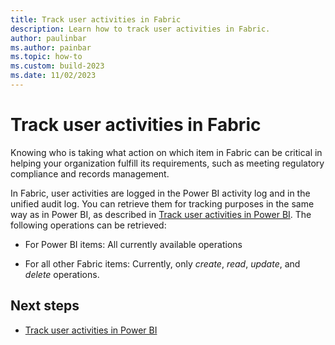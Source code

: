 ```yaml
---
title: Track user activities in Fabric
description: Learn how to track user activities in Fabric.
author: paulinbar
ms.author: painbar
ms.topic: how-to
ms.custom: build-2023
ms.date: 11/02/2023
---
```


# Track user activities in Fabric

Knowing who is taking what action on which item in Fabric can be critical in helping your organization fulfill its requirements, such as meeting regulatory compliance and records management.

In Fabric, user activities are logged in the Power BI activity log and in the unified audit log. You can retrieve them for tracking purposes in the same way as in Power BI, as described in [Track user activities in Power BI](/power-bi/enterprise/service-admin-auditing). The following operations can be retrieved:

* For Power BI items: All currently available operations

* For all other Fabric items: Currently, only *create*, *read*, *update*, and *delete* operations.

## Next steps

* [Track user activities in Power BI](/power-bi/enterprise/service-admin-auditing)
